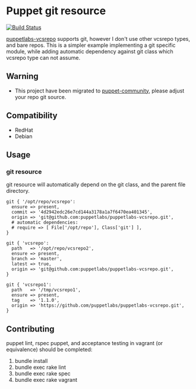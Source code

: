 # Puppet git resource

[![Build Status](https://travis-ci.org/puppet-community/puppet-git_resource.png?branch=master)](https://travis-ci.org/puppet-community/puppet-git_resource)

[puppetlabs-vcsrepo](https://github.com/puppetlabs/puppetlabs-vcsrepo) supports git, however I don't use other vcsrepo types, and bare repos. This is a simpler example implementing a git specific module, while adding automatic dependency against git class which vcsrepo type can not assume.

## Warning

* This project have been migrated to [puppet-community](https://github.com/puppet-community/puppet-git_resource), please adjust your repo git source.

## Compatibility

* RedHat
* Debian

## Usage

### git resource

git resource will automatically depend on the git class, and the parent file directory.

```puppet
git { '/opt/repo/vcsrepo':
  ensure => present,
  commit => '4d2942edc26e7cd144a3178a1a7f6470ea401345',
  origin => 'git@github.com:puppetlabs/puppetlabs-vcsrepo.git',
  # automatic dependencies:
  # require => [ File['/opt/repo'], Class['git'] ],
}

git { 'vcsrepo':
  path   => '/opt/repo/vcsrepo2',
  ensure => present,
  branch => 'master',
  latest => true,
  origin => 'git@github.com:puppetlabs/puppetlabs-vcsrepo.git',
}

git { 'vcsrepo1':
  path   => '/tmp/vcsrepo1',
  ensure => present,
  tag    => '1.1.0',
  origin => 'https://github.com/puppetlabs/puppetlabs-vcsrepo.git',
}
```

## Contributing

puppet lint, rspec puppet, and acceptance testing in vagrant (or equivalence) should be completed:

1. bundle install
2. bundle exec rake lint
3. bundle exec rake spec
4. bundle exec rake vagrant
